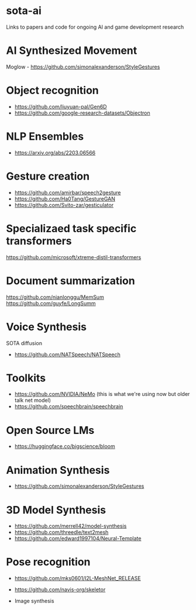 # sota-ai
Links to papers and code for ongoing AI and game development research

# AI Synthesized Movement
Moglow - https://github.com/simonalexanderson/StyleGestures

# Object recognition
- https://github.com/liuyuan-pal/Gen6D
- https://github.com/google-research-datasets/Objectron

# NLP Ensembles
- https://arxiv.org/abs/2203.06566

# Gesture creation
- https://github.com/amirbar/speech2gesture
- https://github.com/Ha0Tang/GestureGAN
- https://github.com/Svito-zar/gesticulator 

# Specializaed task specific transformers
https://github.com/microsoft/xtreme-distil-transformers

# Document summarization
https://github.com/nianlonggu/MemSum
https://github.com/guyfe/LongSumm

# Voice Synthesis
SOTA diffusion
- https://github.com/NATSpeech/NATSpeech

# Toolkits
- https://github.com/NVIDIA/NeMo (this is what we're using now but older talk net model)
- https://github.com/speechbrain/speechbrain

# Open Source LMs
- https://huggingface.co/bigscience/bloom

# Animation Synthesis
- https://github.com/simonalexanderson/StyleGestures

# 3D Model Synthesis
- https://github.com/merrell42/model-synthesis
- https://github.com/threedle/text2mesh
- https://github.com/edward1997104/Neural-Template

# Pose recognition
- https://github.com/mks0601/I2L-MeshNet_RELEASE
- https://github.com/navis-org/skeletor

- Image synthesis
